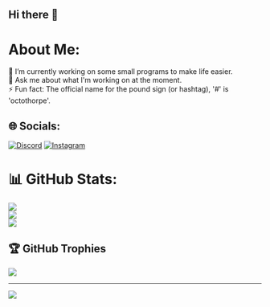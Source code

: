 ## Hi there 👋

# About Me:
🔭 I’m currently working on some small programs to make life easier.<br>💬 Ask me about what I'm working on at the moment.<br>⚡ Fun fact: The official name for the pound sign (or hashtag), '#' is 'octothorpe'.


## 🌐 Socials:
[![Discord](https://img.shields.io/badge/Discord-%237289DA.svg?logo=discord&logoColor=white)](https://discord.gg/7c7zF9ZrEv) [![Instagram](https://img.shields.io/badge/Instagram-%23E4405F.svg?logo=Instagram&logoColor=white)](https://instagram.com/gpr.inkblot) 

# 📊 GitHub Stats:
![](https://github-readme-stats.vercel.app/api?username=everdro1d&theme=onedark&hide_border=true&include_all_commits=false&count_private=true)<br/>
![](https://github-readme-streak-stats.herokuapp.com/?user=everdro1d&theme=onedark&hide_border=true)<br/>
![](https://github-readme-stats.vercel.app/api/top-langs/?username=everdro1d&theme=onedark&hide_border=true&include_all_commits=false&count_private=true&layout=compact)

## 🏆 GitHub Trophies
![](https://github-profile-trophy.vercel.app/?username=everdro1d&theme=onedark&no-frame=false&no-bg=false&margin-w=4)

---
[![](https://visitcount.itsvg.in/api?id=everdro1d&icon=5&color=6)](https://visitcount.itsvg.in)

<!-- Created with GPRM ( https://gprm.itsvg.in ) very nice, reccomend++ -->
